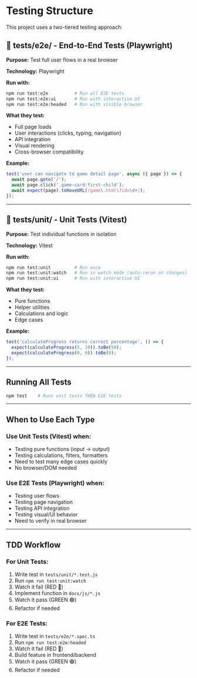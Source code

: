 # Testing Structure

This project uses a two-tiered testing approach:

## 📁 tests/e2e/ - End-to-End Tests (Playwright)

**Purpose:** Test full user flows in a real browser

**Technology:** Playwright

**Run with:**
```bash
npm run test:e2e          # Run all E2E tests
npm run test:e2e:ui       # Run with interactive UI
npm run test:e2e:headed   # Run with visible browser
```

**What they test:**
- Full page loads
- User interactions (clicks, typing, navigation)
- API integration
- Visual rendering
- Cross-browser compatibility

**Example:**
```javascript
test('user can navigate to game detail page', async ({ page }) => {
  await page.goto('/');
  await page.click('.game-card:first-child');
  await expect(page).toHaveURL(/game\.html\?id=\d+/);
});
```

---

## 📁 tests/unit/ - Unit Tests (Vitest)

**Purpose:** Test individual functions in isolation

**Technology:** Vitest

**Run with:**
```bash
npm run test:unit         # Run once
npm run test:unit:watch   # Run in watch mode (auto-rerun on changes)
npm run test:unit:ui      # Run with interactive UI
```

**What they test:**
- Pure functions
- Helper utilities
- Calculations and logic
- Edge cases

**Example:**
```javascript
test('calculateProgress returns correct percentage', () => {
  expect(calculateProgress(5, 10)).toBe(50);
  expect(calculateProgress(0, 0)).toBe(0);
});
```

---

## Running All Tests

```bash
npm test    # Runs unit tests THEN E2E tests
```

---

## When to Use Each Type

### Use Unit Tests (Vitest) when:
- Testing pure functions (input → output)
- Testing calculations, filters, formatters
- Need to test many edge cases quickly
- No browser/DOM needed

### Use E2E Tests (Playwright) when:
- Testing user flows
- Testing page navigation
- Testing API integration
- Testing visual/UI behavior
- Need to verify in real browser

---

## TDD Workflow

### For Unit Tests:
1. Write test in `tests/unit/*.test.js`
2. Run `npm run test:unit:watch`
3. Watch it fail (RED 🔴)
4. Implement function in `docs/js/*.js`
5. Watch it pass (GREEN 🟢)
6. Refactor if needed

### For E2E Tests:
1. Write test in `tests/e2e/*.spec.ts`
2. Run `npm run test:e2e:headed`
3. Watch it fail (RED 🔴)
4. Build feature in frontend/backend
5. Watch it pass (GREEN 🟢)
6. Refactor if needed

